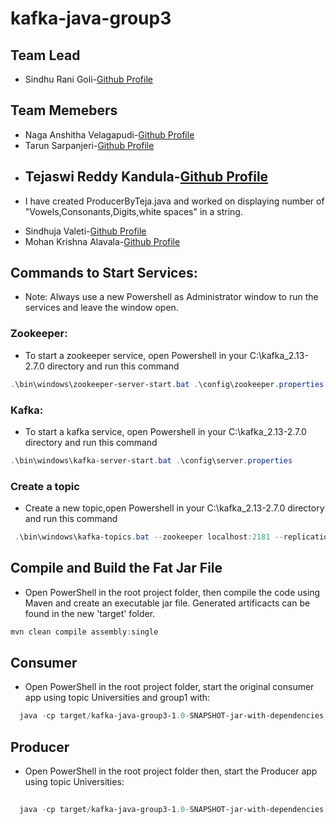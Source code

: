 # kafka-java-group3


## Team Lead
- Sindhu Rani Goli-[Github Profile](https://github.com/sindhurani29)

## Team Memebers
* Naga Anshitha Velagapudi-[Github Profile](https://github.com/anshithavelagapudi)
* Tarun Sarpanjeri-[Github Profile](https://github.com/dexterstr)
* ## Tejaswi Reddy Kandula-[Github Profile](https://github.com/Teju2404) 
- I have created ProducerByTeja.java and worked on displaying number of "Vowels,Consonants,Digits,white spaces" in a string.
* Sindhuja Valeti-[Github Profile](https://github.com/Sindhujav18)
* Mohan Krishna Alavala-[Github Profile](https://github.com/Mohanalavala)

## Commands to Start Services:

- Note: Always use a new Powershell as Administrator window  to run the services and leave the window open.

### Zookeeper:
- To start a zookeeper service, open Powershell in your C:\kafka_2.13-2.7.0 directory and run this command

```Powershell
.\bin\windows\zookeeper-server-start.bat .\config\zookeeper.properties
```
### Kafka:
- To start a kafka service, open Powershell in your C:\kafka_2.13-2.7.0 directory and run this command

```Powershell
.\bin\windows\kafka-server-start.bat .\config\server.properties
```
### Create a topic
- Create a new topic,open Powershell in your C:\kafka_2.13-2.7.0 directory and run this command

```PowerShell
 .\bin\windows\kafka-topics.bat --zookeeper localhost:2181 --replication-factor 1 --partitions 1 --create --topic Universities
```
## Compile and Build the Fat Jar File

- Open PowerShell in the root project folder, then compile the code using Maven and create an executable jar file. Generated artificacts can be found in the new 'target' folder.

```PowerShell
mvn clean compile assembly:single
```
## Consumer

- Open PowerShell in the root project folder, start the original consumer app using topic Universities and group1 with:

```PowerShell
  java -cp target/kafka-java-group3-1.0-SNAPSHOT-jar-with-dependencies.jar edu.nwmissouri.bigdata.sindhurani.Consumer Universities group1
```
## Producer

- Open PowerShell in the root project folder then, start the Producer app using topic Universities:

```PowerShell
 
  java -cp target/kafka-java-group3-1.0-SNAPSHOT-jar-with-dependencies.jar edu.nwmissouri.bigdata.sindhurani.ProducerByTeja Univiersities
```
